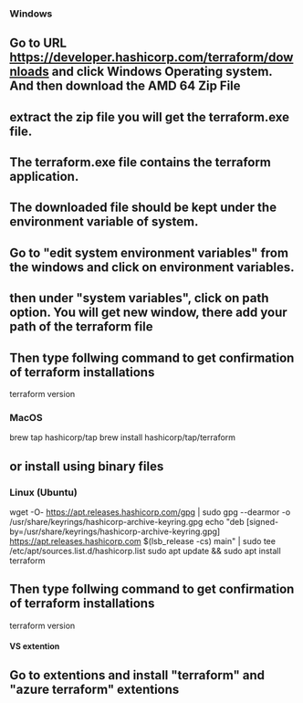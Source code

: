 ### Windows ###

## Go to URL https://developer.hashicorp.com/terraform/downloads and click Windows Operating system. And then download the  AMD 64 Zip File

## extract the zip file you will get the terraform.exe file.

## The terraform.exe file contains the terraform application.

## The downloaded file should be kept under the environment variable of system.

## Go to "edit system environment variables" from the windows and click on environment variables.

## then under "system variables", click on path option. You will get new window, there add your path of the terraform file

## Then type follwing command to get confirmation of terraform installations
terraform version




### MacOS ###
brew tap hashicorp/tap
brew install hashicorp/tap/terraform
## or install using binary files  ##



### Linux (Ubuntu) ###
wget -O- https://apt.releases.hashicorp.com/gpg | sudo gpg --dearmor -o /usr/share/keyrings/hashicorp-archive-keyring.gpg
echo "deb [signed-by=/usr/share/keyrings/hashicorp-archive-keyring.gpg] https://apt.releases.hashicorp.com $(lsb_release -cs) main" | sudo tee /etc/apt/sources.list.d/hashicorp.list
sudo apt update && sudo apt install terraform
## Then type follwing command to get confirmation of terraform installations
terraform version


#### VS extention ####
## Go to extentions and install "terraform" and "azure terraform" extentions